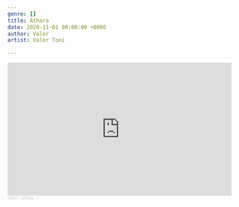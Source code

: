 ```yaml
---
genre: []
title: Athara
date: 2020-11-01 08:00:00 +0000
author: Valer
artist: Valer Toni

---
```

<iframe width="100%" height="300" scrolling="no" frameborder="no" allow="autoplay" src="https://w.soundcloud.com/player/?url=https%3A//api.soundcloud.com/tracks/917020225&color=%23343434&auto_play=false&hide_related=false&show_comments=true&show_user=true&show_reposts=false&show_teaser=true&visual=true"></iframe><div style="font-size: 10px; color: #cccccc;line-break: anywhere;word-break: normal;overflow: hidden;white-space: nowrap;text-overflow: ellipsis; font-family: Interstate,Lucida Grande,Lucida Sans Unicode,Lucida Sans,Garuda,Verdana,Tahoma,sans-serif;font-weight: 100;"><a href="https://soundcloud.com/user-985216227" title="valer" target="_blank" style="color: #cccccc; text-decoration: none;">valer</a> · <a href="https://soundcloud.com/user-985216227/athara" title="athara" target="_blank" style="color: #cccccc; text-decoration: none;">athara</a></div>